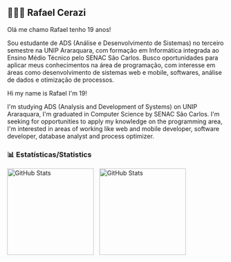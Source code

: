 ## 👩🏻‍💻 Rafael Cerazi


Olá me chamo Rafael tenho 19 anos!

Sou estudante de ADS (Análise e Desenvolvimento de Sistemas) no terceiro semestre na UNIP Araraquara, com formação em Informática integrada ao Ensino Médio Técnico pelo SENAC São Carlos. Busco oportunidades para aplicar meus conhecimentos na área de programação, com interesse em áreas como desenvolvimento de sistemas web e mobile, softwares, análise de dados e otimização de processos.

Hi my name is Rafael I'm 19!

I'm studying ADS (Analysis and Development of Systems) on UNIP Araraquara, I'm graduated in Computer Science by SENAC São Carlos. I'm seeking for opportunities to apply my knowledge on the programming area, I'm interested in areas of working like web and mobile developer, software developer, database analyst and process optimizer.

### 📊 Estatísticas/Statistics
<p>
  <img 
    align="left" 
    alt="GitHub Stats" 
    height="200" 
    style="padding-right: 10px;" 
    src="https://github-readme-stats.vercel.app/api?username=RafaelCerazi&show_icons=true&theme=tokyonight&include_all_commits=true&locale=pt-br" 
  />

<img 
      align="left" 
      alt="GitHub Stats" 
      height="200" 
      src="https://github-readme-stats.vercel.app/api/top-langs/?username=RafaelCerazi&theme=tokyonight&layout=compact&custom_title=Tecnologias&langs_count=9" 
  />

</p>
